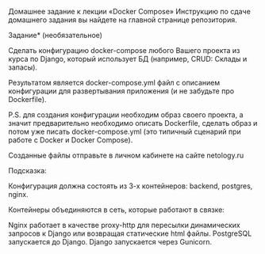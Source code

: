 Домашнее задание к лекции «Docker Compose»
Инструкцию по сдаче домашнего задания вы найдете на главной странице репозитория.

Задание* (необязательное)

Cделать конфигурацию docker-compose любого Вашего проекта из курса по Django, который использует БД (например, CRUD: Склады и запасы).

Результатом является docker-compose.yml файл с описанием конфигурации для развертывания приложения (и не забудьте про Dockerfile).

P.S. для создания конфигурации необходим образ своего проекта, а значит предварительно необходимо описать Dockerfile, сделать образ и потом уже писать docker-compose.yml (это типичный сценарий при работе с Docker и Docker Compose).

Созданные файлы отправьте в личном кабинете на сайте netology.ru

Подсказка:

Конфигурация должна состоять из 3-х контейнеров: backend, postgres, nginx.

Контейнеры объединяются в сеть, которые работают в связке:

Nginx работает в качестве proxy-http для пересылки динамических запросов к Django или возвращая статические html файлы.
PostgreSQL запускается до Django.
Django запускается через Gunicorn.
